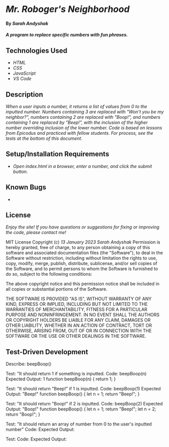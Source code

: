 # _Mr. Roboger's Neighborhood_

#### By _**Sarah Andyshak**_

#### _A program to replace specific numbers with fun phrases._

## Technologies Used

* _HTML_
* _CSS_
* _JavaScript_
* _VS Code_

## Description

_When a user inputs a number, it returns a list of values from 0 to the inputted number. Numbers containing 3 are replaced with "Won't you be my neighbor?", numbers containing 2 are replaced with  "Boop!", and numbers containing 1 are replaced by "Beep!", with the inclusion of the higher number overriding inclusion of the lower number. Code is based on lessons from Epicodus and practiced with fellow students. For process, see the tests at the bottom of this document._

## Setup/Installation Requirements

* _Open index.html in a browser, enter a number, and click the submit button._

## Known Bugs

* 

## License

_Enjoy the site! If you have questions or suggestions for fixing or improving the code, please contact me!_

MIT License
Copyright (c) _13 January 2023_ _Sarah Andyshak_
Permission is hereby granted, free of charge, to any person obtaining a copy
of this software and associated documentation files (the "Software"), to deal
in the Software without restriction, including without limitation the rights
to use, copy, modify, merge, publish, distribute, sublicense, and/or sell
copies of the Software, and to permit persons to whom the Software is
furnished to do so, subject to the following conditions:

The above copyright notice and this permission notice shall be included in all
copies or substantial portions of the Software.

THE SOFTWARE IS PROVIDED "AS IS", WITHOUT WARRANTY OF ANY KIND, EXPRESS OR
IMPLIED, INCLUDING BUT NOT LIMITED TO THE WARRANTIES OF MERCHANTABILITY,
FITNESS FOR A PARTICULAR PURPOSE AND NONINFRINGEMENT. IN NO EVENT SHALL THE
AUTHORS OR COPYRIGHT HOLDERS BE LIABLE FOR ANY CLAIM, DAMAGES OR OTHER
LIABILITY, WHETHER IN AN ACTION OF CONTRACT, TORT OR OTHERWISE, ARISING FROM,
OUT OF OR IN CONNECTION WITH THE SOFTWARE OR THE USE OR OTHER DEALINGS IN THE
SOFTWARE.

## Test-Driven Development
Describe: beepBoop()

Test: "It should return 1 if something is inputted.
Code: beepBoop(n)
Expected Output: 1
function beepBoop(n) {
  return 1;
}

Test: "It should return "Beep!" if 1 is inputted.
Code: beepBoop(1)
Expected Output: "Beep!"
function beepBoop() {
  let n = 1;
  return "Beep!";
}

Test: "It should return "Boop!" if 2 is inputted.
Code: beepBoop(2)
Expected Output: "Boop!"
function beepBoop() {
  let n = 1;
  return "Beep!";
  let n = 2;
  return "Boop!";
}


Test: "It should return an array of number from 0 to the user's inputted number"
Code:
Expected Output:

Test:
Code:
Expected Output: